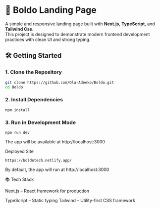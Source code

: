 # 📝 Boldo Landing Page 

A simple and responsive landing page built with **Next.js**, **TypeScript**, and **Tailwind Css**.  
This project is designed to demonstrate modern frontend development practices with clean UI and strong typing.



## 🛠️ Getting Started

### 1. Clone the Repository
```bash
git clone https://github.com/Ola-Adeeko/Boldo.git
cd Boldo
```


### 2. Install Dependencies
```
npm install
```

### 3. Run in Development Mode
```
npm run dev
```

The app will be available at http://localhost:3000

Deployed Site

```
https://boldotech.netlify.app/
```
By default, the app will run at http://localhost:3000

📚 Tech Stack

Next.js
 – React framework for production

TypeScript
 – Static typing
Tailwind 
 – Utility-first CSS framework
